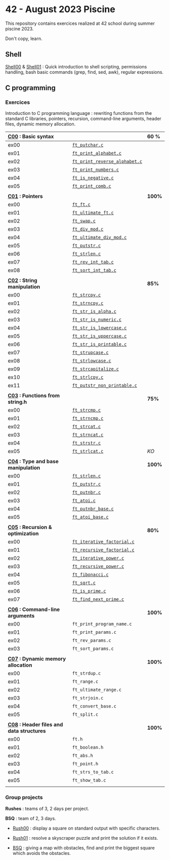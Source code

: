 # 42 - August 2023 Piscine

This repository contains exercices realized at 42 school during summer piscine 2023.

Don't copy, learn.

## Shell 
[Shell00](/Shell00) & [Shell01](/Shell01) : Quick introduction to shell scripting, permissions handling, bash basic commands (grep, find, sed, awk), regular expressions.

## C programming
 ### Exercices
Introduction to C programming language : rewriting functions from the standard C libraries, pointers, recursion, command-line arguments, header files, dynamic memory allocation.

| [C00](/C00) : Basic syntax |           |    60 %   |
| :--------------- |:---------------| :-----|
| ex00  |   [`ft_putchar.c`](/C00/ex00/ft_putchar.c)  |   |
| ex01  | [`ft_print_alphabet.c`](/C00/ex01/ft_print_alphabet.c) |  |
| ex02  | [`ft_print_reverse_alphabet.c`](/C00/ex02/ft_print_reverse_alphabet.c) | |
| ex03  | [`ft_print_numbers.c`](/C00/ex03/ft_print_numbers.c) | |
| ex04  | [`ft_is_negative.c`](/C00/ex04/ft_is_negative.c)  |  |
| ex05 | [`ft_print_comb.c`](/C00/ex05/ft_print_comb.c) | |
| | | |
| __[C01](/C01) : Pointers__ |           |   __100%__    |
| ex00  |  [`ft_ft.c`](/C01/ex00/ft_ft.c)  |  |
| ex01  | [`ft_ultimate_ft.c`](/C01/ex01/ft_ultimate_ft.c) | |
| ex02  | [`ft_swap.c`](/C01/ex02/ft_swap.c) | |
| ex03  | [`ft_div_mod.c`](/C01/ex03/ft_div_mod.c) |  |
| ex04  | [`ft_ultimate_div_mod.c`](/C01/ex04/ft_ultimate_div_mod.c)  |  |
| ex05 | [`ft_putstr.c`](/C01/ex07/ft_putstr.c) |  |
| ex06 | [`ft_strlen.c`](/C01/ex06/ft_strlen.c) | |
| ex07 | [`ft_rev_int_tab.c`](/C01/ex07/ft_rev_int_tab.c) | |
| ex08 | [`ft_sort_int_tab.c`](/C01/ex08/ft_sort_int_tab.c) | |
| | | |
| __[C02](/C02) : String manipulation__ |           |   __85%__    |
| ex00  |  [`ft_strcpy.c`](/C02/ex00/ft_strcpy.c)  |   |
| ex01  | [`ft_strncpy.c`](/C02/ex01/ft_strncpy.c) |  |
| ex02  | [`ft_str_is_alpha.c`](/C02/ex02/ft_str_is_alpha.c) | |
| ex03  | [`ft_str_is_numeric.c`](/C02/ex03/ft_str_is_numeric.c) |  |
| ex04  | [`ft_str_is_lowercase.c`](/C02/ex04/ft_str_is_lowercase.c)  | |
| ex05 | [`ft_str_is_uppercase.c`](/C02/ex05/ft_str_is_uppercase.c) |  |
| ex06 | [`ft_str_is_printable.c`](/C02/ex06/ft_str_is_printable.c) |  |
| ex07 | [`ft_strupcase.c`](/C02/ex07/ft_strupcase.c) |  |
| ex08 | [`ft_strlowcase.c`](/C02/ex08/strlowcase.c) |  |
| ex09 | [`ft_strcapitalize.c`](/C02/ex09/ft_strcapitalize.c) |  |
| ex10 | [`ft_strlcpy.c`](/C02/ex10/ft_strlcpy.c) | | 
| ex11 | [`ft_putstr_non_printable.c`](/C02/ex11/ft_putstr_non_printable.c) |  |
| | | |
| __[C03](/C03) : Functions from string.h__ |           |   __75%__    |
| ex00  | [`ft_strcmp.c`](/C03/ex00/ft_strcmp.c)  |   |
| ex01  | [`ft_strncmp.c`](/C03/ex01/ft_strncmp.c) |  |
| ex02  | [`ft_strcat.c`](/C03/ex02/ft_strcat.c) | |
| ex03  | [`ft_strncat.c`](/C03/ex03/ft_strncat.c) |  |
| ex04  | [`ft_strstr.c`](/C03/ex04/ft_strstr.c)  |  |
| ex05 | [`ft_strlcat.c`](/C03/ex05/ft_strlcat.c) | *KO*|
| | | |
| __[C04](/C04) : Type and base manipulation__ |           |   __100%__    |
| ex00  | [`ft_strlen.c`](/C04/ex00/ft_strlen.c) |   |
| ex01  | [`ft_putstr.c`](/C04/ex01/ft_putstr.c) |  |
| ex02  | [`ft_putnbr.c`](/C04/ex02/ft_putnbr.c) | |
| ex03  | [`ft_atoi.c`](/C04/ex03/ft_atoi.c) |  |
| ex04  | [`ft_putnbr_base.c`](/C04/ex04/ft_putnbr_base.c)  |  |
| ex05 | [`ft_atoi_base.c`](/C04/ex05/ft_atoi_base.c) |  |
| | | |
| __[C05](/C05) : Recursion & optimization__ |           |   __80%__    |
| ex00  |  [`ft_iterative_factorial.c`](/C05/ex00/ft_iterative_factorial.c)  |   |
| ex01  | [`ft_recursive_factorial.c`](/C05/ex01/ft_recursive_factorial.c) |  |
| ex02  | [`ft_iterative_power.c`](/C05/ex02/ft_itertative_power.c) | |
| ex03  | [`ft_recursive_power.c`](/C05/ex03/ft_recursive_power.c) |  |
| ex04  | [`ft_fibonacci.c`](/C05/ex04/ft_fibonacci.c)  |  |
| ex05 | [`ft_sqrt.c`](/C05/ex05/ft_sqrt.c) |  |
| ex06 | [`ft_is_prime.c`](/C05/ex06/ft_is_prime.c) |  |
| ex07 | [`ft_find_next_prime.c`](/C05/ex07/ft_find_next_prime.c) |  |
| | | |
| __[C06](/C06) : Command-line arguments__ |           |   __100%__    |
| ex00  |   `ft_print_program_name.c`  |   |
| ex01  | `ft_print_params.c` |  |
| ex02  | `ft_rev_params.c` | |
| ex03  | `ft_sort_params.c` |  |
| | | |
| __[C07](/C07) : Dynamic memory allocation__ |           |   __100%__    |
| ex00  |   `ft_strdup.c`  |   |
| ex01  | `ft_range.c` |  |
| ex02  | `ft_ultimate_range.c` | |
| ex03  | `ft_strjoin.c` |  |
| ex04  | `ft_convert_base.c`  |  |
| ex05 | `ft_split.c` |  |
| | | |
| __[C08](/C08) : Header files and data structures__ |           |   __100%__    |
| ex00  |   `ft.h`  |   |
| ex01  | `ft_boolean.h` |  |
| ex02  | `ft_abs.h` | |
| ex03  | `ft_point.h` |  |
| ex04  | `ft_strs_to_tab.c`  |  |
| ex05 | `ft_show_tab.c` |  |
| | | |

 ### Group projects ###
 __Rushes__ : teams of 3, 2 days per project.
  
 __BSQ__ : team of 2, 3 days.
  - [Rush00](/Rush00) : display a square on standard output with specific characters.

    
  - [Rush01](/Rush01) : resolve a skyscraper puzzle and print the solution if it exists.

    
  - [BSQ](/BSQ) : giving a map with obstacles, find and print the biggest square which avoids the obstacles.
